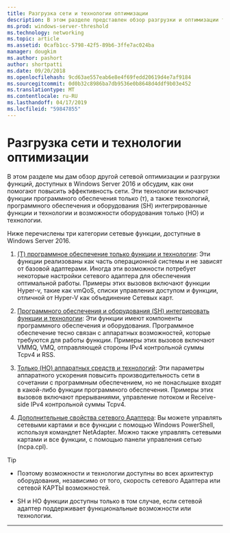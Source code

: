 ```yaml
---
title: Разгрузка сети и технологии оптимизации
description: В этом разделе представлен обзор разгрузки и оптимизации технологии в Windows Server 2016 и содержит ссылки на дополнительные сведения об этих технологиях.
ms.prod: windows-server-threshold
ms.technology: networking
ms.topic: article
ms.assetid: 0cafb1cc-5798-42f5-89b6-3ffe7ac024ba
manager: dougkim
ms.author: pashort
author: shortpatti
ms.date: 09/20/2018
ms.openlocfilehash: 9cd63ae557eab6e8e4f69fedd20619d4e7af9184
ms.sourcegitcommit: 0d0b32c8986ba7db9536e0b8648d4ddf9b03e452
ms.translationtype: MT
ms.contentlocale: ru-RU
ms.lasthandoff: 04/17/2019
ms.locfileid: "59847855"
---
```

# <a name="network-offload-and-optimization-technologies"></a>Разгрузка сети и технологии оптимизации

В этом разделе мы дам обзор другой сетевой оптимизации и разгрузки функций, доступных в Windows Server 2016 и обсудим, как они помогают повысить эффективность сети. Эти технологии включают функции программного обеспечения только (т), а также технологий, программного обеспечения и оборудования (SH) интегрированные функции и технологии и возможности оборудования только (HO) и технологии.

Ниже перечислены три категории сетевые функции, доступные в Windows Server 2016. 

1.  [(Т) программное обеспечение только функции и технологии](hpn-software-only-features.md): Эти функции реализованы как часть операционной системы и не зависят от базовой адаптерами. Иногда эти возможности потребует некоторые настройки сетевого адаптера для обеспечения оптимальной работы. Примеры этих вызовов включают функции Hyper-v, такие как vmQoS, списки управления доступом и функции, отличной от Hyper-V как объединение Сетевых карт.   

2.  [Программного обеспечения и оборудования (SH) интегрировать функции и технологии](hpn-software-hardware-features.md): Эти функции имеют компоненты программного обеспечения и оборудования. Программное обеспечение тесно связан с аппаратных возможностей, которые требуются для работы функции. Примеры этих вызовов включают VMMQ, VMQ, отправляющей стороны IPv4 контрольной суммы Tcpv4 и RSS.   

3.  [Только (HO) аппаратных средств и технологий](hpn-hardware-only-features.md): Эти параметры аппаратного ускорения повысить производительность сети в сочетании с программным обеспечением, но не понаслышке входят в какой-либо функции программного обеспечения. Примеры этих вызовов включают прерываниями, управление потоком и Receive-side IPv4 контрольной суммы Tcpv4. 

4. [Дополнительные свойства сетевого Адаптера](hpn-nic-advanced-properties.md): Вы можете управлять сетевыми картами и все функции с помощью Windows PowerShell, используя командлет NetAdapter.  Можно также управлять сетевыми картами и все функции, с помощью панели управления сетью (ncpa.cpl). 

>[!TIP]
>- Поэтому возможности и технологии доступны во всех архитектур оборудования, независимо от того, скорость сетевого Адаптера или сетевой КАРТЫ возможностей.
>
>- SH и HO функции доступны только в том случае, если сетевой адаптер поддерживает функциональные возможности или технологии.

---